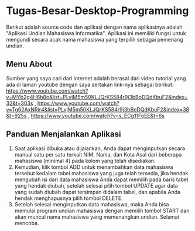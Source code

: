 # Tugas-Besar-Desktop-Programming
Berikut adalah source code dan aplikasi dengan nama aplikasinya adalah "Aplikasi Undian Mahasiswa Informatika". Aplikasi ini memiliki fungsi untuk mengundi secara acak nama mahasiswa yang terpilih sebagai pemenang undian.

## Menu About
Sumber yang saya cari dari internet adalah berasal dari video tutorial yang ada di laman youtube dengan saya sertakan link-nya sebagai berikut:
https://www.youtube.com/watch?v=MYb2g4H6h8o&list=PLvjM5m50KLJQrKS584r9j3bBoDQdKbuF2&index=32&t=303s , https://www.youtube.com/watch?v=Tg62AxNRir4&list=PLvjM5m50KLJQrKS584r9j3bBoDQdKbuF2&index=38&t=925s , https://www.youtube.com/watch?v=s_ECg11FoEE&t=6s

## Panduan Menjalankan Aplikasi
1) Saat aplikasi dibuka atau dijalankan, Anda dapat menginputkan secara manual satu per satu terkait NIM, Nama, dan Kota Asal dari beberapa mahasiswa (minimal 4)          pada kolom yang telah disediakan.
2) Kemudian, klik tombol ADD untuk menambahkan data mahasiswa tersebut kedalam tabel mahasiswa yang juga telah tersedia, jika hendak mengubah isi dari data mahasiswa      Anda dapat memilih pada baris tabel yang hendak diubah, setelah selesai pilih tombol UPDATE agar data yang sudah diubah dapat tersimpan didalam tabel, dan apabila      Anda hendak menghapusnya pilih tombol DELETE.
3) Setelah selesai menginputkan data mahasiswa, maka Anda bisa memulai program undian mahasiswa dengan memilih tombol START dan akan muncul nama mahasiswa yang            memenangkan undian. Selamat mencoba.

